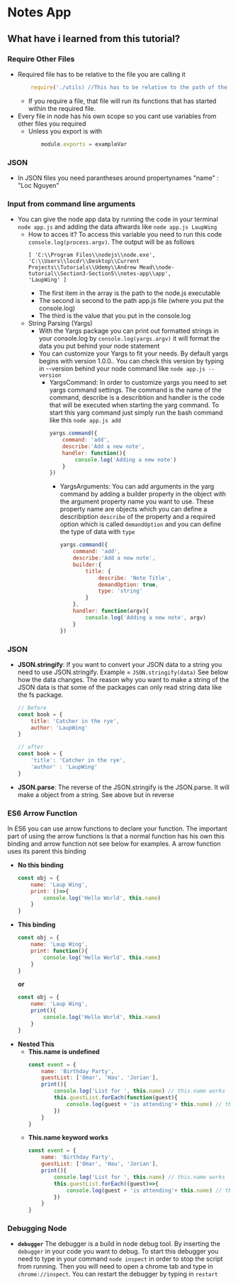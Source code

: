 # Notes App
## What have i learned from this tutorial?

### Require Other Files
*   Required file has to be relative to the file you are calling it
    ```js
        require('./utils) //This has to be relative to the path of the file your requiring it
    ```
    *   If you require a file, that file will run its functions that has started within the required file.
*   Every file in node has his own scope so you cant use variables from other files you required
    *   Unless you export is with
        ```js
            module.exports = exampleVar
        ```

### JSON
*   In JSON files you need parantheses around propertynames
    "name" : "Loc Nguyen"

### Input from command line arguments
*   You can give the node app data by running the code in your terminal `node app.js` and adding the data aftwards like `node app.js LaupWing`
    *   How to acces it? To access this variable you need to run this code `console.log(process.argv)`. The output will be as follows
    	```
        [ 'C:\\Program Files\\nodejs\\node.exe',
        'C:\\Users\\locdr\\Desktop\\Current Projects\\Tutorials\\Udemy\\Andrew Mead\\node-tutorial\\Section3-Section5\\notes-app\\app',
        'LaupWing' ]
        ```
        *   The first item in the array is the path to the node.js executable
        *   The second is second to the path app.js file (where you put the console.log)
        *   The third is the value that you put in the console.log
    *   String Parsing (Yargs)
        *   With the Yargs package you can print out formatted strings in your console.log by `console.log(yargs.argv)` it will format the data you put behind your node statement
        *   You can customize your Yargs to fit your needs. By default yargs begins with version 1.0.0.. You can check this version by typing in --version behind your node command like `node app.js --version`
            *   YargsCommand: In order to customize yargs you need to set yargs command settings. The command is the name of the command, describe is a describtion and handler is the code that will be executed when starting the yarg command. To start this yarg command just simply run the bash command like this `node app.js add`
                ```js
                yargs.command({
                    command: 'add',
                    describe:'Add a new note',
                    handler: function(){
                        console.log('Adding a new note')
                    }
                })
                ```
                *   YargsArguments: You can add arguments in the yarg command by adding a builder property in the object with the argument property name you want to use. These property name are objects which you can define a describiption `describe` of the property and a required option which is called `demandOption` and you can define the type of data with `type`
                    ```js
                    yargs.command({
                        command: 'add',
                        describe:'Add a new note',
                        builder:{
                            title: {
                                describe: 'Note Title',
                                demandOption: true,
                                type: 'string'
                            }
                        },
                        handler: function(argv){
                            console.log('Adding a new note', argv)
                        }
                    })
                    ```
### JSON
*   **JSON.stringify**: If you want to convert your JSON data to a string you need to use JSON.stringify. Example = `JSON.stringify(data)` See below how the data changes. The reason why you want to make a string of the JSON data is that some of the packages can only read string data like the fs package.
    ```js
    // Before
    const book = {
        title: 'Catcher in the rye',
        author: 'LaupWing'
    }
    ```
    ```js
    // after
    const book = {
        'title': 'Catcher in the rye',
        'author' : 'LaupWing'
    }
    ```
*   **JSON.parse**: The reverse of the JSON.stringify is the JSON.parse. It will make a object from a string. See above but in reverse

### ES6 Arrow Function
In ES6 you can use arrow functions to declare your function. The important part of using the arrow functions is that a normal function has his own this binding and arrow function not see below for examples. A arrow function uses its parent this binding
*   **No this binding**
    ```js
    const obj = {
        name: 'Laup Wing',
        print: ()=>{
            console.log('Hello World', this.name)
        }
    }
    ```
*   **This binding**
    ```js
    const obj = {
        name: 'Laup Wing',
        print: function(){
            console.log('Hello World', this.name)
        }
    }
    ```
    **__or__**
    ```js
    const obj = {
        name: 'Laup Wing',
        print(){
            console.log('Hello World', this.name)
        }
    }
    ```
*   **Nested This**
    *   **This.name is undefined**
        ```js
        const event = {
            name: 'Birthday Party',
            guestList: ['Omar', 'Hau', 'Jorian'],
            print(){
                console.log('List for ', this.name) // this.name works
                this.guestList.forEach(function(guest){
                    console.log(guest + 'is attending'+ this.name) // this.name doesnt work This is now the window object
                })
            }
        }
        ```
    *   **This.name keyword works**
        ```js
        const event = {
            name: 'Birthday Party',
            guestList: ['Omar', 'Hau', 'Jorian'],
            print(){
                console.log('List for ', this.name) // this.name works
                this.guestList.forEach((guest)=>{
                    console.log(guest + 'is attending'+ this.name) // this.name work because arrow function uses parent this binding
                })
            }
        }
        ```
### Debugging Node
*   **`debugger`**
    The debugger is a build in node debug tool. By inserting the `debugger` in your code you want to debug. To start this debugger you need to type in your command `node inspect` in order to stop the script from running. Then you will need to open a chrome tab and type in `chrome://inspect`. You can restart the debugger by typing in `restart`
